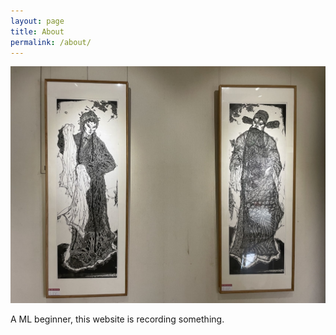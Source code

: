 ```yaml
---
layout: page
title: About
permalink: /about/
---
```

![](../banner.jpg)

A ML beginner, this website is recording something.

[jekyll-paper]: https://github.com/ghosind/Jekyll-Paper
[jekyll-paper-issues]: https://github.com/ghosind/Jekyll-Paper/issues